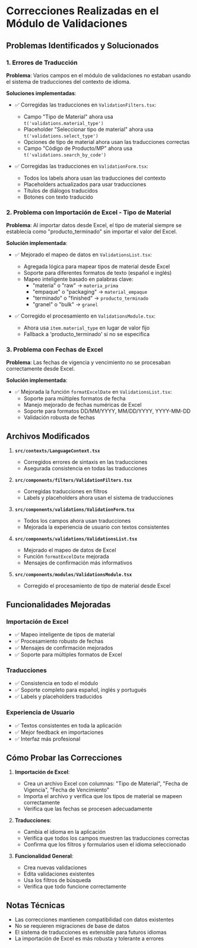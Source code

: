# Correcciones Realizadas en el Módulo de Validaciones

## Problemas Identificados y Solucionados

### 1. Errores de Traducción

**Problema**: Varios campos en el módulo de validaciones no estaban usando el sistema de traducciones del contexto de idioma.

**Soluciones implementadas**:
- ✅ Corregidas las traducciones en `ValidationFilters.tsx`:
  - Campo "Tipo de Material" ahora usa `t('validations.material_type')`
  - Placeholder "Seleccionar tipo de material" ahora usa `t('validations.select_type')`
  - Opciones de tipo de material ahora usan las traducciones correctas
  - Campo "Código de Producto/MP" ahora usa `t('validations.search_by_code')`

- ✅ Corregidas las traducciones en `ValidationForm.tsx`:
  - Todos los labels ahora usan las traducciones del contexto
  - Placeholders actualizados para usar traducciones
  - Títulos de diálogos traducidos
  - Botones con texto traducido

### 2. Problema con Importación de Excel - Tipo de Material

**Problema**: Al importar datos desde Excel, el tipo de material siempre se establecía como "producto_terminado" sin importar el valor del Excel.

**Solución implementada**:
- ✅ Mejorado el mapeo de datos en `ValidationsList.tsx`:
  - Agregada lógica para mapear tipos de material desde Excel
  - Soporte para diferentes formatos de texto (español e inglés)
  - Mapeo inteligente basado en palabras clave:
    - "materia" o "raw" → `materia_prima`
    - "empaque" o "packaging" → `material_empaque`
    - "terminado" o "finished" → `producto_terminado`
    - "granel" o "bulk" → `granel`

- ✅ Corregido el procesamiento en `ValidationsModule.tsx`:
  - Ahora usa `item.material_type` en lugar de valor fijo
  - Fallback a 'producto_terminado' si no se especifica

### 3. Problema con Fechas de Excel

**Problema**: Las fechas de vigencia y vencimiento no se procesaban correctamente desde Excel.

**Solución implementada**:
- ✅ Mejorada la función `formatExcelDate` en `ValidationsList.tsx`:
  - Soporte para múltiples formatos de fecha
  - Manejo mejorado de fechas numéricas de Excel
  - Soporte para formatos DD/MM/YYYY, MM/DD/YYYY, YYYY-MM-DD
  - Validación robusta de fechas

## Archivos Modificados

1. **`src/contexts/LanguageContext.tsx`**
   - Corregidos errores de sintaxis en las traducciones
   - Asegurada consistencia en todas las traducciones

2. **`src/components/filters/ValidationFilters.tsx`**
   - Corregidas traducciones en filtros
   - Labels y placeholders ahora usan el sistema de traducciones

3. **`src/components/validations/ValidationForm.tsx`**
   - Todos los campos ahora usan traducciones
   - Mejorada la experiencia de usuario con textos consistentes

4. **`src/components/validations/ValidationsList.tsx`**
   - Mejorado el mapeo de datos de Excel
   - Función `formatExcelDate` mejorada
   - Mensajes de confirmación más informativos

5. **`src/components/modules/ValidationsModule.tsx`**
   - Corregido el procesamiento de tipo de material desde Excel

## Funcionalidades Mejoradas

### Importación de Excel
- ✅ Mapeo inteligente de tipos de material
- ✅ Procesamiento robusto de fechas
- ✅ Mensajes de confirmación mejorados
- ✅ Soporte para múltiples formatos de Excel

### Traducciones
- ✅ Consistencia en todo el módulo
- ✅ Soporte completo para español, inglés y portugués
- ✅ Labels y placeholders traducidos

### Experiencia de Usuario
- ✅ Textos consistentes en toda la aplicación
- ✅ Mejor feedback en importaciones
- ✅ Interfaz más profesional

## Cómo Probar las Correcciones

1. **Importación de Excel**:
   - Crea un archivo Excel con columnas: "Tipo de Material", "Fecha de Vigencia", "Fecha de Vencimiento"
   - Importa el archivo y verifica que los tipos de material se mapeen correctamente
   - Verifica que las fechas se procesen adecuadamente

2. **Traducciones**:
   - Cambia el idioma en la aplicación
   - Verifica que todos los campos muestren las traducciones correctas
   - Confirma que los filtros y formularios usen el idioma seleccionado

3. **Funcionalidad General**:
   - Crea nuevas validaciones
   - Edita validaciones existentes
   - Usa los filtros de búsqueda
   - Verifica que todo funcione correctamente

## Notas Técnicas

- Las correcciones mantienen compatibilidad con datos existentes
- No se requieren migraciones de base de datos
- El sistema de traducciones es extensible para futuros idiomas
- La importación de Excel es más robusta y tolerante a errores 